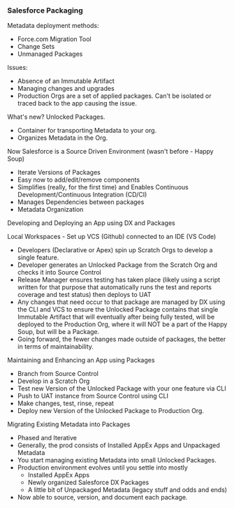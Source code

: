 ### Salesforce Packaging

Metadata deployment methods:
 * Force.com Migration Tool
 * Change Sets
 * Unmanaged Packages
 
 Issues:  
 * Absence of an Immutable Artifact
 * Managing changes and upgrades
 * Production Orgs are a set of applied packages.  Can't be isolated or traced back to the app causing the issue.
 
 
 What's new?  Unlocked Packages.
 * Container for transporting Metadata to your org.
 * Organizes Metadata in the Org.
 
 Now Salesforce is a Source Driven Environment (wasn't before - Happy Soup)
 
 * Iterate Versions of Packages
 * Easy now to add/edit/remove components
 * Simplifies (really, for the first time) and Enables Continuous Development/Continuous Integration (CD/CI)
 * Manages Dependencies between packages
 * Metadata Organization
 
 Developing and Deploying an App using DX and Packages
 
 Local Workspaces - Set up VCS (Github) connected to an IDE (VS Code)
 
 * Developers (Declarative or Apex) spin up Scratch Orgs to develop a single feature.
 * Developer generates an Unlocked Package from the Scratch Org and checks it into Source Control
 * Release Manager ensures testing has taken place (likely using a script written for that purpose that automatically runs the test and reports coverage and test status) then deploys to UAT
 * Any changes that need occur to that package are managed by DX using the CLI and VCS to ensure the Unlocked Package contains that single Immutable Artifact that will eventually after being fully tested, will be deployed to the Production Org, where it will NOT be a part of the Happy Soup, but will be a Package.
 * Going forward, the fewer changes made outside of packages, the better in terms of maintainability.

Maintaining and Enhancing an App using Packages

* Branch from Source Control
* Develop in a Scratch Org
* Test new Version of the Unlocked Package with your one feature via CLI
* Push to UAT instance from Source Control using CLI
* Make changes, test, rinse, repeat
* Deploy new Version of the Unlocked Package to Production Org.

Migrating Existing Metadata into Packages
* Phased and Iterative
* Generally, the prod consists of Installed AppEx Apps and Unpackaged Metadata
* You start managing existing Metadata into small Unlocked Packages.
* Production environment evolves until you settle into mostly
  * Installed AppEx Apps
  * Newly organized Salesforce DX Packages
  * A little bit of Unpackaged Metadata (legacy stuff and odds and ends)
* Now able to source, version, and document each package.
